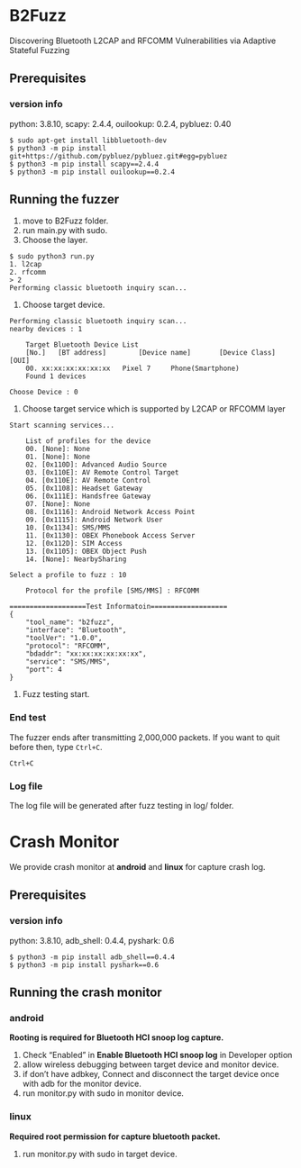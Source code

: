 # B2Fuzz

Discovering Bluetooth L2CAP and RFCOMM Vulnerabilities via Adaptive Stateful Fuzzing

## Prerequisites

### version info

python: 3.8.10, scapy: 2.4.4, ouilookup: 0.2.4, pybluez: 0.40

```
$ sudo apt-get install libbluetooth-dev
$ python3 -m pip install git+https://github.com/pybluez/pybluez.git#egg=pybluez
$ python3 -m pip install scapy==2.4.4
$ python3 -m pip install ouilookup==0.2.4
```

## Running the fuzzer

1. move to B2Fuzz folder.
2. run main.py with sudo.
3. Choose the layer.

```
$ sudo python3 run.py
1. l2cap
2. rfcomm
> 2
Performing classic bluetooth inquiry scan...
```

1. Choose target device.

```
Performing classic bluetooth inquiry scan...
nearby devices : 1

	Target Bluetooth Device List
	[No.]	[BT address]		[Device name]		[Device Class]		[OUI]
	00.	xx:xx:xx:xx:xx:xx	Pixel 7		Phone(Smartphone)
	Found 1 devices

Choose Device : 0 

```

1. Choose target service which is supported by L2CAP or RFCOMM layer

```
Start scanning services...

	List of profiles for the device
	00. [None]: None
	01. [None]: None
	02. [0x110D]: Advanced Audio Source
	03. [0x110E]: AV Remote Control Target
	04. [0x110E]: AV Remote Control
	05. [0x1108]: Headset Gateway
	06. [0x111E]: Handsfree Gateway
	07. [None]: None
	08. [0x1116]: Android Network Access Point
	09. [0x1115]: Android Network User
	10. [0x1134]: SMS/MMS
	11. [0x1130]: OBEX Phonebook Access Server
	12. [0x112D]: SIM Access
	13. [0x1105]: OBEX Object Push
	14. [None]: NearbySharing

Select a profile to fuzz : 10

	Protocol for the profile [SMS/MMS] : RFCOMM

===================Test Informatoin===================
{
	"tool_name": "b2fuzz",
	"interface": "Bluetooth",
	"toolVer": "1.0.0",
	"protocol": "RFCOMM",
	"bdaddr": "xx:xx:xx:xx:xx:xx",
	"service": "SMS/MMS",
	"port": 4
}

```

1. Fuzz testing start.

### End test

The fuzzer ends after transmitting 2,000,000 packets. If you want to quit before then, type `Ctrl+C`.

```
Ctrl+C
```

### Log file

The log file will be generated after fuzz testing in log/ folder.

# Crash Monitor

We provide crash monitor at **android** and **linux** for capture crash log.

## Prerequisites

### version info

python: 3.8.10, adb_shell: 0.4.4, pyshark: 0.6

```
$ python3 -m pip install adb_shell==0.4.4
$ python3 -m pip install pyshark==0.6
```

## Running the crash monitor

### android

**Rooting is required for Bluetooth HCI snoop log capture.**

1. Check “Enabled” in **Enable Bluetooth HCI snoop log** in Developer option
2. allow wireless debugging between target device and monitor device.
3. if don’t have adbkey, Connect and disconnect the target device once with adb for the monitor device.
4. run monitor.py with sudo in monitor device.

### linux

**Required root permission for capture bluetooth packet.**

1. run monitor.py with sudo in target device.
